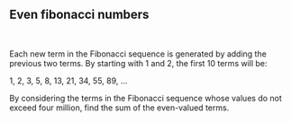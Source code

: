 ## Even fibonacci numbers
<br>
<p>Each new term in the Fibonacci sequence is generated by adding the previous two terms. By starting with 1 and 2, the first 10 terms will be:</p>
<p class="center">1, 2, 3, 5, 8, 13, 21, 34, 55, 89, ...</p>
<p>By considering the terms in the Fibonacci sequence whose values do not exceed four million, find the sum of the even-valued terms.</p>

